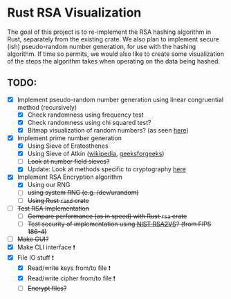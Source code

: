 # Rust RSA Visualization

The goal of this project is to re-implement the RSA hashing algorithm in Rust, separately from the existing crate. We also plan to implement secure (ish) pseudo-random number generation, for use with the hashing algorithm. If time so permits, we would also like to create some visualization of the steps the algorithm takes when operating on the data being hashed.

## TODO:
- [x] Implement pseudo-random number generation using linear congruential method (recursively)
    - [x] Check randomness using frequency test
    - [x] Check randomness using chi squared test?
    - [x] Bitmap visualization of random numbers? (as seen [here](https://www.random.org/analysis/))
- [X] Implement prime number generation
    - [x] Using Sieve of Eratosthenes
    - [x] Using Sieve of Atkin ([wikipedia](https://en.wikipedia.org/wiki/Sieve_of_Atkin), [geeksforgeeks](https://www.geeksforgeeks.org/sieve-of-atkin/))
    - [ ] ~~Look at number field sieves?~~
    - [x] Update: Look at methods specific to cryptography [here](https://en.wikipedia.org/wiki/Generation_of_primes#Large_primes)
- [x] Implement RSA Encryption algorithm
    - [x] Using our RNG
    - [ ] ~~using system RNG (e.g. /dev/urandom)~~
    - [ ] ~~Using Rust `rand` crate~~
- [ ] ~~Test RSA Implementation~~
    - [ ] ~~Compare performance (as in speed) with Rust `rsa` crate~~
    - [ ] ~~Test security of implementation using [NIST RSA2VS](https://csrc.nist.gov/CSRC/media/Projects/Cryptographic-Algorithm-Validation-Program/documents/dss2/rsa2vs.pdf)? (from FIPS 186-4)~~
- [ ] ~~Make GUI?~~
- [x] Make CLI interface ❗
- [x] File IO stuff ❗
    - [x] Read/write keys from/to file ❗
    - [x] Read/write cipher from/to file ❗
    - [ ] ~~Encrypt files?~~
